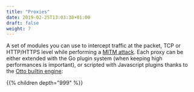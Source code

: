 ```yaml
---
title: "Proxies"
date: 2019-02-25T13:03:38+01:00
draft: false
weight: 7
---
```


A set of modules you can use to intercept traffic at the packet, TCP or HTTP/HTTPS level while performing a [MITM attack](/modules/ethernet/spoofers/).
Each proxy can be either extended with the Go plugin system (when keeping high performances is important), or scripted with Javascript plugins thanks to the [Otto builtin engine](https://github.com/robertkrimen/otto):

{{% children depth="999" %}}
